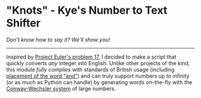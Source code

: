 # "Knots" - Kye's Number to Text Shifter
*Don't know how to say it? We'll show you!*

---

Inspired by [Project Euler's problem 17](https://projecteuler.net/problem=17), I decided to make a script that quickly converts *any* integer into English. Unlike other projects of the kind, this module *fully complies* with standards of British usage (including [placement of the word "and"](http://english.stackexchange.com/questions/111765/how-to-write-out-numbers-in-compliance-with-british-usage)) and can truly support numbers up to infinity (or as much as Python can handle) by generating words on-the-fly with the [Conway-Wechsler system](http://www.mrob.com/pub/math/largenum.html#conway-wechsler) of large numbers.

